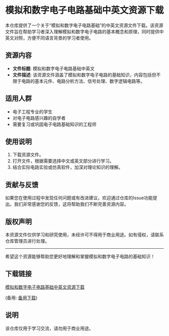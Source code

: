 # 模拟和数字电子电路基础中英文资源下载

本仓库提供了一个关于“模拟和数字电子电路基础”的中英文资源文件下载。该资源文件旨在帮助学习者深入理解模拟和数字电子电路的基本概念和原理，同时提供中英文对照，方便不同语言背景的学习者使用。

## 资源内容

- **文件标题**: 模拟和数字电子电路基础中英文
- **文件描述**: 该资源文件涵盖了模拟和数字电子电路的基础知识，内容包括但不限于电路的基本元件、电路分析方法、信号处理、数字逻辑电路等。

## 适用人群

- 电子工程专业的学生
- 对电子电路感兴趣的自学者
- 需要复习或巩固电子电路基础知识的工程师

## 使用说明

1. 下载资源文件。
2. 打开文件，根据需要选择中文或英文部分进行学习。
3. 结合实际电路实验或仿真软件，加深对理论知识的理解。

## 贡献与反馈

如果您在使用过程中发现任何问题或有改进建议，欢迎通过仓库的Issue功能提出。我们非常感谢您的反馈，这将帮助我们不断完善资源内容。

## 版权声明

本资源文件仅供学习和研究使用，未经许可不得用于商业用途。如有侵权，请联系仓库管理员进行处理。

---

希望这个资源能够帮助您更好地理解和掌握模拟和数字电子电路的基础知识！

## 下载链接
[模拟和数字电子电路基础中英文资源下载](https://pan.quark.cn/s/d26fe8b62fa2) 

(备用: [备用下载](https://pan.baidu.com/s/1CGgRuaCAJcqi2DhnAic-6w?pwd=1234))

## 说明

该仓库仅用于学习交流，请勿用于商业用途。
